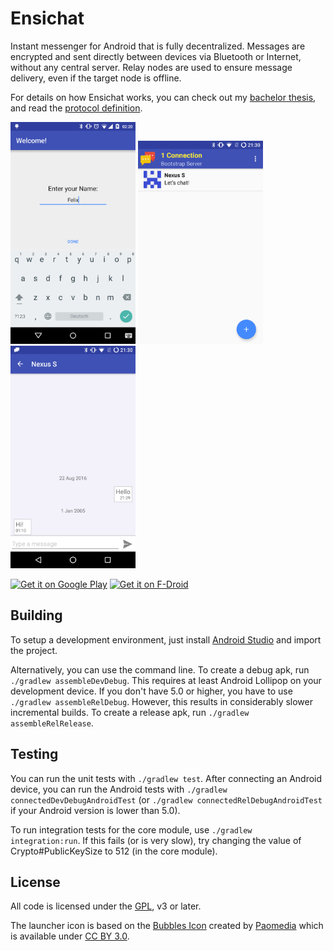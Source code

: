 Ensichat
========

Instant messenger for Android that is fully decentralized. Messages are encrypted and sent directly
between devices via Bluetooth or Internet, without any central server. Relay nodes are used to ensure
message delivery, even if the target node is offline.

For details on how Ensichat works, you can check out my [bachelor thesis](docs/bachelor-thesis.pdf), and
read the [protocol definition](PROTOCOL.md).

<img src="graphics/screenshot_phone_1.png" alt="screenshot 1" width="200" />
<img src="graphics/screenshot_phone_2.png" alt="screenshot 2" width="200" />
<img src="graphics/screenshot_phone_3.png" alt="screenshot 3" width="200" />

[![Get it on Google Play](https://developer.android.com/images/brand/en_generic_rgb_wo_60.png)](https://play.google.com/store/apps/details?id=com.nutomic.ensichat) [![Get it on F-Droid](https://f-droid.org/wiki/images/0/06/F-Droid-button_get-it-on.png)](https://f-droid.org/repository/browse/?fdid=com.nutomic.ensichat)

Building
--------

To setup a development environment, just install [Android Studio](https://developer.android.com/sdk/)
and import the project.

Alternatively, you can use the command line. To create a debug apk, run `./gradlew assembleDevDebug`.
This requires at least Android Lollipop on your development device. If you don't have 5.0 or higher,
you have to use `./gradlew assembleRelDebug`. However, this results in considerably slower
incremental builds. To create a release apk, run `./gradlew assembleRelRelease`.

Testing
-------

You can run the unit tests with `./gradlew test`. After connecting an Android device, you can run
the Android tests with `./gradlew connectedDevDebugAndroidTest` (or
`./gradlew connectedRelDebugAndroidTest` if your Android version is  lower than 5.0).

To run integration tests for the core module, use `./gradlew integration:run`. If this fails (or
is very slow), try changing the value of Crypto#PublicKeySize to 512 (in the core module).

License
-------

All code is licensed under the [GPL](LICENSE), v3 or later.

The launcher icon is based on the [Bubbles Icon](https://www.iconfinder.com/icons/285667/bubbles_icon) created by [Paomedia](https://www.iconfinder.com/paomedia) which is available under [CC BY 3.0](http://creativecommons.org/licenses/by/3.0/).

